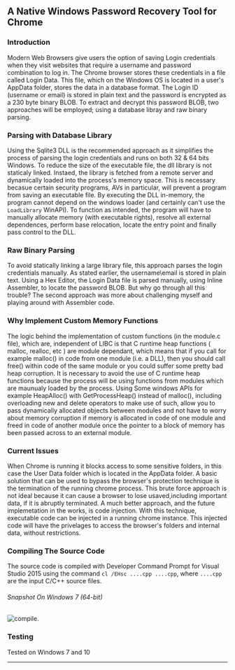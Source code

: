 ## A Native Windows Password Recovery Tool for Chrome

### Introduction

Modern Web Browsers give users the option of saving Login credentials when they visit websites that require a username and password combination to log in. 
The Chrome browser stores these credentials in a file called Login Data. This file, which on the Windows OS is located in a user's AppData folder, stores the data in a database format. The Login ID (username or email) is stored in plain text and the password is encrypted as a 230 byte binary BLOB. To extract and decrypt this password BLOB, two approaches will be employed; using a database libray and raw binary parsing.


 
### Parsing with Database Library
Using the Sqlite3 DLL is the recommended approach as it simplifies the process of parsing the login credentials and runs on both 32 & 64 bits Windows.
To reduce the size of the executable file, the dll library is not staticaly linked. Instaed, the library is fetched from a remote server and dynamically loaded into the process's memory space. This is necessary becasue certain security programs, AVs in particular, will prevent a program from saving an executable file.
By executing the DLL in-memory, the program cannot depend on the windows loader (and certainly can't use the `LoadLibrary` WinAPI).
To function as intended, the program will have to manually allocate memory (with executable rights), resolve all external dependences, perform base relocation, locate the entry point and finally pass control to the DLL.


### Raw Binary Parsing
To avoid statically linking a large library file, this approach parses the login credentials manually.
As stated earlier, the username\email is stored in plain text. 
Using a Hex Editor, the Login Data file is parsed manually, using Inline Assembler, to locate the password BLOB.
But why go through all this trouble? The second approach was more about challenging myself and playing around with Assembler code.



### Why Implement Custom Memory Functions
The logic behind the implementation of custom functions (in the module.c file), which are, independent of LIBC is that C runtime heap functions ( malloc, realloc, etc ) are module dependant, which means that if you call for example malloc() in code from one module (i.e. a DLL), then you should call free() within code of the same module or you could suffer some pretty bad heap corruption. It is necessary to avoid the use of C runtime heap functions because the process will be using functions from modules which are maunualy loaded by the process. 
Using Some windows APIs for example HeapAlloc() with GetProcessHeap() instead of malloc(), including overloading new and delete operators to make use of such, allow you to pass dynamically allocated objects between modules and not have to worry about memory corruption if memory is allocated in code of one module and freed in code of another module once the pointer to a block of memory has been passed across to an external module.	


### Current Issues 
When Chrome is running it blocks access to some sensitive folders, in this case the User Data folder which is located in the AppData folder. A basic solution that can be used to bypass the browser's protection technique is the termination of the running chrome process. This brute force approach is not ideal because it can cause a browser to lose usaved,including important data, if it is abruptly terminated. A much better approach, and the future implemetation in the works, is code injection. With this technique, executable code can be injected in a running chrome instance. This injected code will have the privelages to access the browser's folders and internal data,  without restrictions.	

### Compiling The Source Code
The source code is compiled with Developer Command Prompt for Visual Studio 2015
using the command `cl /EHsc ....cpp ....cpp`,  where `....cpp` are the input C/C++ source files.

###### Snapshot On Windows 7 (64-bit)
![compile](https://cloud.githubusercontent.com/assets/22178295/22188498/e12a4d5a-e169-11e6-8cfe-5366c320c29b.PNG).

### Testing
Tested on Windows 7 and 10

-------------------------------------------------------------------------------------------------------------------------------
